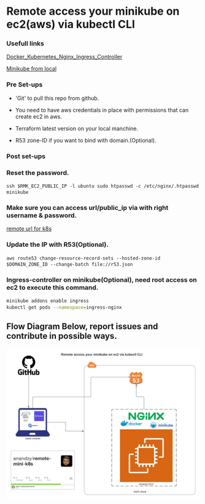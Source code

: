 # Remote access your minikube on ec2(aws) via kubectl CLI

### Usefull links

[Docker_Kubernetes_Nginx_Ingress_Controller](https://www.bogotobogo.com/DevOps/Docker/Docker_Kubernetes_Nginx_Ingress_Controller.php)

[Minikube from local](https://medium.com/faun/accessing-a-remote-minikube-from-a-local-computer-fd6180dd66dd)

### Pre Set-ups

- 'Git' to pull this repo from github.

- You need to have aws credentials in place with permissions that can create ec2 in aws.

- Terraform latest version on your local manchine.

- R53 zone-ID if you want to bind with domain.(Optional).


### Post set-ups

### Reset the password.
```
ssh $RMK_EC2_PUBLIC_IP -l ubuntu sudo htpasswd -c /etc/nginx/.htpasswd minikube
```
### Make sure you can access url/public_ip via with right username & password.
[remote url for k8s](http://k8s.truetech.solutions)

### Update the IP with R53(Optional).
```
aws route53 change-resource-record-sets --hosted-zone-id $DOMAIN_ZONE_ID --change-batch file://r53.json
```
### Ingress-controller on minikube(Optional), need root access on ec2 to execute this command.
```sh
minikube addons enable ingress
kubectl get pods --namespace=ingress-nginx
```

## Flow Diagram Below, report issues and contribute in possible ways.

![Flow Diagram](flow_diagram.jpeg?raw=true "flow")


